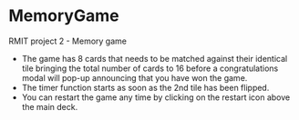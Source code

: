 # MemoryGame
 RMIT project 2 - Memory game

 - The game has 8 cards that needs to be matched against their identical tile bringing the total number of cards to 16 before a congratulations modal will pop-up announcing that you have won the game.
 - The timer function starts as soon as the 2nd tile has been flipped.
 - You can restart the game any time by clicking on the restart icon above the main deck.

